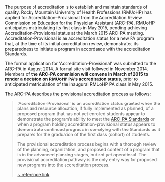 The purpose of accreditation is to establish and maintain standards of quality. Rocky Mountain University of Health Professions (RMUoHP) has applied for Accreditation–Provisional from the Accreditation Review Commission on Education for the Physician Assistant (ARC-PA). RMUoHP anticipates matriculating its first class in May 2015, pending achieving Accreditation–Provisional status at the March 2015 ARC-PA meeting. Accreditation–Provisional is an accreditation status for a new PA program that, at the time of its initial accreditation review, demonstrated its preparedness to initiate a program in accordance with the accreditation Standards.

The formal application for 'Accreditation-Provisional' was submitted to the ARC-PA in August 2014. A formal site visit followed in November 2014. Members of **the ARC-PA commision will convene in March of 2015 to render a decision on RMUoHP PA's accreditation status**, prior to anticipated matriculation of the inaugural RMUoHP PA class in May 2015.

The ARC-PA describes the provisional accreditation process as follows:

> 'Accreditation-Provisional' is an accreditation status granted when the plans and resource allocation, if fully implemented as planned, of a proposed program that has not yet enrolled students appear to demonstrate the program’s ability to meet the [ARC-PA Standards][standards] or when a program holding accreditation-provisional status appears to demonstrate continued progress in complying with the Standards as it prepares for the graduation of the first class (cohort) of students.
> 
> The provisional accreditation process begins with a thorough review of the planning, organization, and proposed content of a program that is in the advanced planning stages, but not yet operational. The provisional accreditation pathway is the only entry way for proposed new programs into the accreditation process.
>   
> <span class="reference">[~ reference link][arc-provisional]</span> 

[arc]: http://www.arc-pa.org
[standards]: http://www.arc-pa.org/acc_standards/
[arc-provisional]: http://www.arc-pa.org/provisional_acc/information.html







